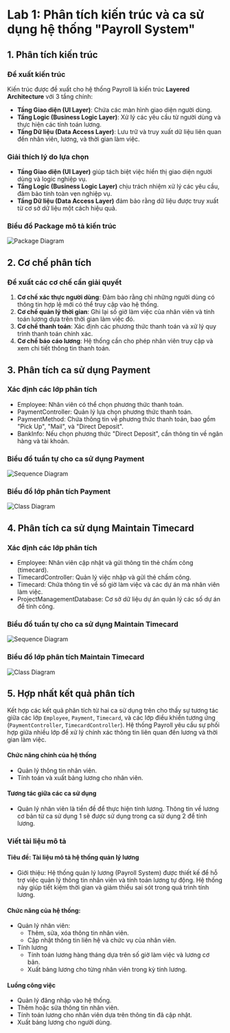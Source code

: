 # Lab 1: Phân tích kiến trúc và ca sử dụng hệ thống "Payroll System"

## 1. Phân tích kiến trúc

### Đề xuất kiến trúc
Kiến trúc được đề xuất cho hệ thống Payroll là kiến trúc **Layered Architecture** với 3 tầng chính:
- **Tầng Giao diện (UI Layer)**: Chứa các màn hình giao diện người dùng.
- **Tầng Logic (Business Logic Layer)**: Xử lý các yêu cầu từ người dùng và thực hiện các tính toán lương.
- **Tầng Dữ liệu (Data Access Layer)**: Lưu trữ và truy xuất dữ liệu liên quan đến nhân viên, lương, và thời gian làm việc.

### Giải thích lý do lựa chọn
- **Tầng Giao diện (UI Layer)** giúp tách biệt việc hiển thị giao diện người dùng và logic nghiệp vụ.
- **Tầng Logic (Business Logic Layer)** chịu trách nhiệm xử lý các yêu cầu, đảm bảo tính toàn vẹn nghiệp vụ.
- **Tầng Dữ liệu (Data Access Layer)** đảm bảo rằng dữ liệu được truy xuất từ cơ sở dữ liệu một cách hiệu quả.

### Biểu đồ Package mô tả kiến trúc
![Package Diagram](https://www.planttext.com/api/plantuml/png/T95B3e8m48RtdA8Ny08k3F6nS452eXSOouX87wHJ5iHmCXSUoIlO4fwnDDrqllxp_zD-tv-OB1XRIn5Lm4l8aQNG62t4fI6BahqYnjmUu4bMGZU82IXtbAXiTuCnBe1enBFIjP38mMIpadFmoWJjG_jwk_JeSMeqHw92vGkBdXwqiZuccXdRWohFwgx_UmufLfeEEDZLQPx8xJJo4IpSW72o2JpBPhCBJB9bDI6jAm8vHqc0TIPhyPmIkB_PgQCsYb5b_gVT-W400F__0m00)

## 2. Cơ chế phân tích

### Đề xuất các cơ chế cần giải quyết
1. **Cơ chế xác thực người dùng**: Đảm bảo rằng chỉ những người dùng có thông tin hợp lệ mới có thể truy cập vào hệ thống.
2. **Cơ chế quản lý thời gian**: Ghi lại số giờ làm việc của nhân viên và tính toán lương dựa trên thời gian làm việc đó.
3. **Cơ chế thanh toán**: Xác định các phương thức thanh toán và xử lý quy trình thanh toán chính xác.
4. **Cơ chế báo cáo lương**: Hệ thống cần cho phép nhân viên truy cập và xem chi tiết thông tin thanh toán.

## 3. Phân tích ca sử dụng Payment

### Xác định các lớp phân tích
 - Employee: Nhân viên có thể chọn phương thức thanh toán.
 - PaymentController: Quản lý lựa chọn phương thức thanh toán.
 - PaymentMethod: Chứa thông tin về phương thức thanh toán, bao gồm "Pick Up", "Mail", và "Direct Deposit".
 - BankInfo: Nếu chọn phương thức "Direct Deposit", cần thông tin về ngân hàng và tài khoản.
### Biểu đồ tuần tự cho ca sử dụng Payment
![Sequence Diagram](https://www.planttext.com/api/plantuml/png/d591RW8n3BplAtm42NZ07X2qzC01TTMA1qIxXaRhn6bYMktREF0alj14D1NjWgYu9V7CUEp9SN-O1L5UTeOALGjxU3AEk4CiyW76KwXKPz3A8rlnJ8I-X5Sah2LNO8NonatH0vwnJv0INl1zX-4QzNI3yUMkbUSFtI0yEz5i0mmgNRUmTYDOAKqZM6YVN2tGST0olEGd2kVHoeWFZbINzUuQ6WOusKxwlHN9dxS2-gBmoq_UpOEoBIpjXhrHoLbath2MD_F3lDOi0L8zJXFpFYUW_L-0QzSemRloY-UDzkPRucOyyxgr_4dOR35JPj5b-grV0000__y30000)

### Biểu đồ lớp phân tích Payment
![Class Diagram](https://www.planttext.com/api/plantuml/png/X95B2i8m48RtEKMMkkWLf2WkN5W4Jp1DHYtcHJ8HYdWo5nx9AzZMLlf0Ehly-Vduc7a_NsaWy1IrOa9127ohdR8b8hypNar0XO8EK6eqj4UwMBbODZ_EsriXSGtckZCdMwKFrZ86zHPq95-OCwVIOVEEJWBX63n6RAmXRvL2F-ip0-myXpfvbMQWiP-143OQogBEqTU0tqgIP3KLOrFLNkyhygVJER4KZQnFy0400F__0m00)

## 4. Phân tích ca sử dụng Maintain Timecard

### Xác định các lớp phân tích
 - Employee: Nhân viên cập nhật và gửi thông tin thẻ chấm công (timecard).
 - TimecardController: Quản lý việc nhập và gửi thẻ chấm công.
 - Timecard: Chứa thông tin về số giờ làm việc và các dự án mà nhân viên làm việc.
 - ProjectManagementDatabase: Cơ sở dữ liệu dự án quản lý các số dự án để tính công.

### Biểu đồ tuần tự cho ca sử dụng Maintain Timecard
![Sequence Diagram](https://www.planttext.com/api/plantuml/png/Z9DDJiCm48NtFiLSe1V80XMbaM3H2b4ewqay55F_XB6JgcTZmP6u0awWIQ29miwnzTuyVy_vVFzO-e0SAgC55i4nPARKxaGapWjONC63CbGWozJPm4vhuWJkwQqY7xepWJh0nlNVC28RcYMGCc4WsD2nLv6LObntn-wLYh16YtioPCCA0-RegSaIM55DaBuWxwDZPN9YBoObi9YuLLJKIbuOZIMA3cT62QoKBpMUEaz0A_-Qp17DR8Y-DwvY3q-E3pH5eYVuMCg6O4TlRiIsoeqQT3RdlqEjsWbjghRYMritcpyxuoN_GfCnntUr9kzZ2L7mFmoxmP3fDz4dtM9Db_UQx3ckdnMRRo3UAsVdExuk3jOTDSdOwK2tZF6Q_qTy0G00__y30000)

### Biểu đồ lớp phân tích Maintain Timecard
![Class Diagram](https://www.planttext.com/api/plantuml/png/T54xZi8m5Enz2fUxHQwmGcAHQ41Rh4Jzaep0u0yyFqTQhJWP1KVY2ZXH20Y2AsiyRsRU-78wJw8GIt9MLPPYr3Etj-4FqFzAvnDJwOpy6eUAkFxux41u0Sz3ufY1e-edRwHkij3V9D2TU7kxG_3r01WlUjFgh0BlK7VY3LbJPqBl5Qd1cCiqUE5WBRXFoZWanEUeQTzgFO4lImtgFnosg6H1djPmUSySbKgA64o43HfCDyHhB9ChSIjXAAuelaPIgf7WZyntxsyJgKbkilqtTGK00F__0m00)

## 5. Hợp nhất kết quả phân tích

Kết hợp các kết quả phân tích từ hai ca sử dụng trên cho thấy sự tương tác giữa các lớp `Employee`, `Payment`, `Timecard`, và các lớp điều khiển tương ứng (`PaymentController`, `TimecardController`). Hệ thống Payroll yêu cầu sự phối hợp giữa nhiều lớp để xử lý chính xác thông tin liên quan đến lương và thời gian làm việc.

 #### Chức năng chính của hệ thống
 - Quản lý thông tin nhân viên.
 - Tính toán và xuất bảng lương cho nhân viên.
 #### Tương tác giữa các ca sử dụng
 - Quản lý nhân viên là tiền đề để thực hiện tính lương. Thông tin về lương cơ bản từ ca sử dụng 1 sẽ được sử dụng trong ca sử dụng 2 để tính lương.

 ### Viết tài liệu mô tả
 #### Tiêu đề: Tài liệu mô tả hệ thống quản lý lương
 - Giới thiệu: Hệ thống quản lý lương (Payroll System) được thiết kế để hỗ trợ việc quản lý thông tin nhân viên và tính toán lương tự động. Hệ thống này giúp tiết kiệm thời gian và giảm thiểu sai sót trong quá trình tính lương.
 #### Chức năng của hệ thống:
 - Quản lý nhân viên:
   + Thêm, sửa, xóa thông tin nhân viên.
   + Cập nhật thông tin liên hệ và chức vụ của nhân viên.
 - Tính lương
   + Tính toán lương hàng tháng dựa trên số giờ làm việc và lương cơ bản.
   + Xuất bảng lương cho từng nhân viên trong kỳ tính lương.
 #### Luồng công việc

 - Quản lý đăng nhập vào hệ thống.
 - Thêm hoặc sửa thông tin nhân viên.
 - Tính toán lương cho nhân viên dựa trên thông tin đã cập nhật.
 - Xuất bảng lương cho người dùng.

